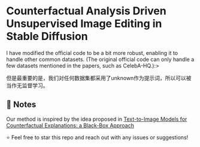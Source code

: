 # Counterfactual Analysis Driven Unsupervised Image Editing in Stable Diffusion


I have modified the official code to be a bit more robust, enabling it to handle other common datasets. 
(The original official code can only handle a few datasets mentioned in the papers, such as CelebA-HQ.):>


但是最重要的是，我们对任何数据集都采用了unknown作为提示词，所以可以被当作无监督学习。

## 📝 Notes
Our method is inspired by the idea proposed in [Text-to-Image Models for Counterfactual Explanations: a Black-Box Approach](https://arxiv.org/abs/2309.07944)

⭐️ Feel free to star this repo and reach out with any issues or suggestions!
